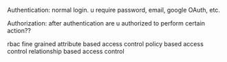 Authentication: normal login. u require password, email, google OAuth, etc.

Authorization: after authentication are u authorized to perform certain action??

rbac
fine grained 
attribute based access control
policy based access control
relationship based access control


